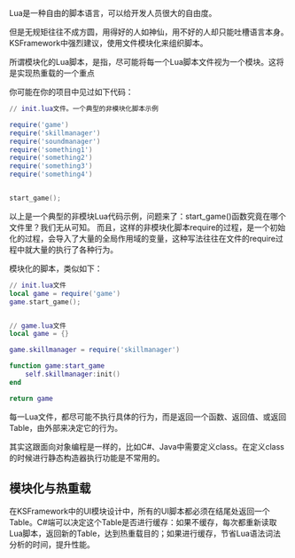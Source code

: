 
Lua是一种自由的脚本语言，可以给开发人员很大的自由度。

但是无规矩往往不成方圆，用得好的人如神仙，用不好的人却只能吐槽语言本身。KSFramework中强烈建议，使用文件模块化来组织脚本。

所谓模块化的Lua脚本，是指，尽可能将每一个Lua脚本文件视为一个模块。这将是实现热重载的一个重点

你可能在你的项目中见过如下代码：

```lua
// init.lua文件。一个典型的非模块化脚本示例

require('game')
require('skillmanager')
require('soundmanager')
require('something1')
require('something2')
require('something3')
require('something4')


start_game();


```


以上是一个典型的非模块Lua代码示例，问题来了：start_game()函数究竟在哪个文件里？我们无从可知。
而且，这样的非模块化脚本require的过程，是一个初始化的过程，会导入了大量的全局作用域的变量，这种写法往往在文件的require过程中就大量的执行了各种行为。

模块化的脚本，类似如下：

```lua
// init.lua文件
local game = require('game')
game.start_game();


// game.lua文件
local game = {}

game.skillmanager = require('skillmanager')

function game:start_game
    self.skillmanager:init()
end

return game

```


每一Lua文件，都尽可能不执行具体的行为，而是返回一个函数、返回值、或返回Table，由外部来决定它的行为。

其实这跟面向对象编程是一样的，比如C#、Java中需要定义class。在定义class的时候进行静态构造器执行功能是不常用的。


## 模块化与热重载

在KSFramework中的UI模块设计中，所有的UI脚本都必须在结尾处返回一个Table。C#端可以决定这个Table是否进行缓存：如果不缓存，每次都重新读取Lua脚本，返回新的Table，达到热重载目的；如果进行缓存，节省Lua语法词法分析的时间，提升性能。
